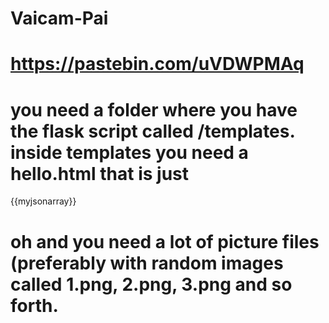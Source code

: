 # Vaicam-Pai



# https://pastebin.com/uVDWPMAq


# you need a folder where you have the flask script called /templates. inside templates you need a hello.html that is just 

<head><body>{{myjsonarray}}</body></head>


# oh and you need a lot of picture files (preferably with random images called 1.png, 2.png, 3.png and so forth. 


